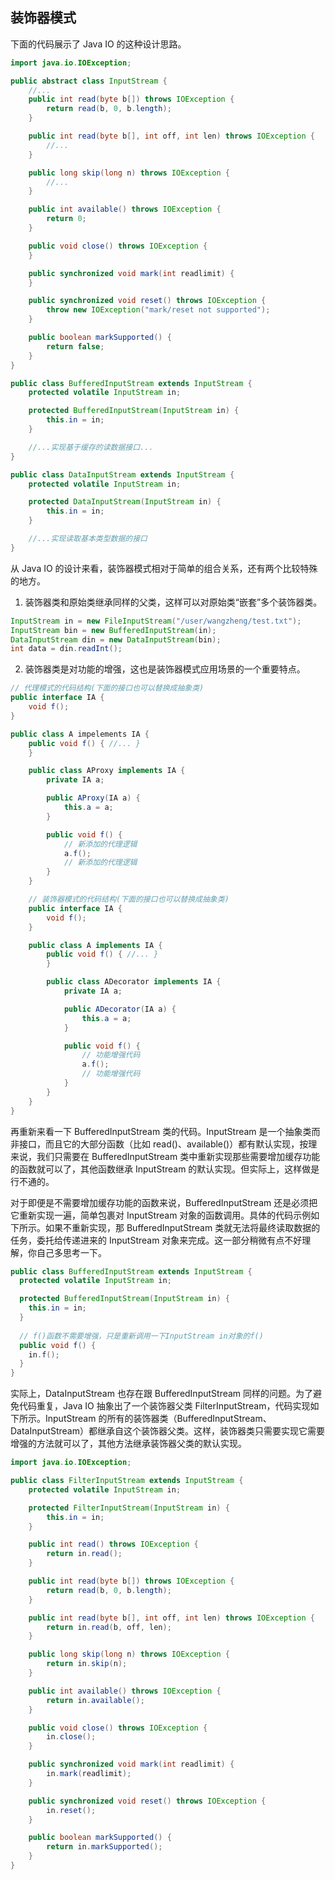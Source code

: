 ## 装饰器模式

下面的代码展示了 Java IO 的这种设计思路。

```java
import java.io.IOException;

public abstract class InputStream {
    //...
    public int read(byte b[]) throws IOException {
        return read(b, 0, b.length);
    }

    public int read(byte b[], int off, int len) throws IOException {
        //...
    }

    public long skip(long n) throws IOException {
        //...
    }

    public int available() throws IOException {
        return 0;
    }

    public void close() throws IOException {
    }

    public synchronized void mark(int readlimit) {
    }

    public synchronized void reset() throws IOException {
        throw new IOException("mark/reset not supported");
    }

    public boolean markSupported() {
        return false;
    }
}

public class BufferedInputStream extends InputStream {
    protected volatile InputStream in;

    protected BufferedInputStream(InputStream in) {
        this.in = in;
    }

    //...实现基于缓存的读数据接口...  
}

public class DataInputStream extends InputStream {
    protected volatile InputStream in;

    protected DataInputStream(InputStream in) {
        this.in = in;
    }

    //...实现读取基本类型数据的接口
}
```

从 Java IO 的设计来看，装饰器模式相对于简单的组合关系，还有两个比较特殊的地方。

1. 装饰器类和原始类继承同样的父类，这样可以对原始类“嵌套”多个装饰器类。

```java
InputStream in = new FileInputStream("/user/wangzheng/test.txt");
InputStream bin = new BufferedInputStream(in);
DataInputStream din = new DataInputStream(bin);
int data = din.readInt();
```

2. 装饰器类是对功能的增强，这也是装饰器模式应用场景的一个重要特点。

```java
// 代理模式的代码结构(下面的接口也可以替换成抽象类)
public interface IA {
    void f();
}

public class A impelements IA {
    public void f() { //... }
    }

    public class AProxy implements IA {
        private IA a;

        public AProxy(IA a) {
            this.a = a;
        }

        public void f() {
            // 新添加的代理逻辑
            a.f();
            // 新添加的代理逻辑
        }
    }

    // 装饰器模式的代码结构(下面的接口也可以替换成抽象类)
    public interface IA {
        void f();
    }

    public class A implements IA {
        public void f() { //... }
        }

        public class ADecorator implements IA {
            private IA a;

            public ADecorator(IA a) {
                this.a = a;
            }

            public void f() {
                // 功能增强代码
                a.f();
                // 功能增强代码
            }
        }
    }
}
```

再重新来看一下 BufferedInputStream 类的代码。InputStream 是一个抽象类而非接口，而且它的大部分函数（比如 read()、available()）都有默认实现，按理来说，我们只需要在 BufferedInputStream 类中重新实现那些需要增加缓存功能的函数就可以了，其他函数继承 InputStream 的默认实现。但实际上，这样做是行不通的。

对于即便是不需要增加缓存功能的函数来说，BufferedInputStream 还是必须把它重新实现一遍，简单包裹对 InputStream 对象的函数调用。具体的代码示例如下所示。如果不重新实现，那 BufferedInputStream 类就无法将最终读取数据的任务，委托给传递进来的 InputStream 对象来完成。这一部分稍微有点不好理解，你自己多思考一下。

```java
public class BufferedInputStream extends InputStream {
  protected volatile InputStream in;

  protected BufferedInputStream(InputStream in) {
    this.in = in;
  }
  
  // f()函数不需要增强，只是重新调用一下InputStream in对象的f()
  public void f() {
    in.f();
  }  
}
```

实际上，DataInputStream 也存在跟 BufferedInputStream 同样的问题。为了避免代码重复，Java IO 抽象出了一个装饰器父类 FilterInputStream，代码实现如下所示。InputStream 的所有的装饰器类（BufferedInputStream、DataInputStream）都继承自这个装饰器父类。这样，装饰器类只需要实现它需要增强的方法就可以了，其他方法继承装饰器父类的默认实现。

```java
import java.io.IOException;

public class FilterInputStream extends InputStream {
    protected volatile InputStream in;

    protected FilterInputStream(InputStream in) {
        this.in = in;
    }

    public int read() throws IOException {
        return in.read();
    }

    public int read(byte b[]) throws IOException {
        return read(b, 0, b.length);
    }

    public int read(byte b[], int off, int len) throws IOException {
        return in.read(b, off, len);
    }

    public long skip(long n) throws IOException {
        return in.skip(n);
    }

    public int available() throws IOException {
        return in.available();
    }

    public void close() throws IOException {
        in.close();
    }

    public synchronized void mark(int readlimit) {
        in.mark(readlimit);
    }

    public synchronized void reset() throws IOException {
        in.reset();
    }

    public boolean markSupported() {
        return in.markSupported();
    }
}
```